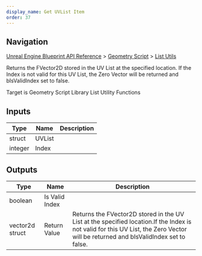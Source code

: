 ```yaml
---
display_name: Get UVList Item
order: 37
---
```

## Navigation

[Unreal Engine Blueprint API Reference](https://dev.epicgames.com/documentation/en-us/unreal-engine/BlueprintAPI) > [Geometry Script](https://dev.epicgames.com/documentation/en-us/unreal-engine/BlueprintAPI/GeometryScript) > [List Utils](https://dev.epicgames.com/documentation/en-us/unreal-engine/BlueprintAPI/GeometryScript/ListUtils)

Returns the FVector2D stored in the UV List at the specified location.
If the Index is not valid for this UV List, the Zero Vector will be returned and bIsValidIndex set to false.

Target is Geometry Script Library List Utility Functions

## Inputs

| Type | Name | Description |
| --- | --- | --- |
| struct | UVList |  |
| integer | Index |  |

## Outputs

| Type | Name | Description |
| --- | --- | --- |
| boolean | Is Valid Index |  |
| vector2d struct | Return Value | Returns the FVector2D stored in the UV List at the specified location.If the Index is not valid for this UV List, the Zero Vector will be returned and bIsValidIndex set to false. |
